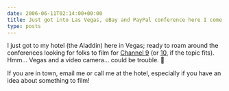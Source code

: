 ```yaml
---
date: 2006-06-11T02:14:00+00:00
title: Just got into Las Vegas, eBay and PayPal conference here I come...
type: posts
---
```

I just got to my hotel (the Aladdin) here in Vegas; ready to roam around the conferences looking for folks to film for [Channel 9](http://channel9.msdn.com) (or [10](http://on10.net), if the topic fits). Hmm... Vegas and a video camera... could be trouble. 🙂

If you are in town, email me or call me at the hotel, especially if you have an idea about something to film!
